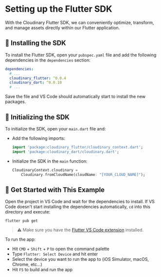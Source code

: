 # Setting up the Flutter SDK

With the Cloudinary Flutter SDK, we can conveniently optimize, transform, and manage assets directly within our Flutter application.

## 🧰 Installing the SDK

To install the Flutter SDK, open your `pubspec.yaml` file and add the following dependencies in the `dependencies` section:

```yaml
dependencies:
  # ...
  cloudinary_flutter: ^0.0.4
  cloudinary_dart: ^0.0.10
  # ...
```

Save the file and VS Code should automatically start to install the new packages.

## 🧰 Initializing the SDK

To initialize the SDK, open your `main.dart` file and:

- Add the following imports:
  ```dart
  import 'package:cloudinary_flutter/cloudinary_context.dart';
  import 'package:cloudinary_dart/cloudinary.dart';
  ```
- Initialize the SDK in the `main` function:
  ```dart
  CloudinaryContext.cloudinary =
      Cloudinary.fromCloudName(cloudName: "[YOUR_CLOUD_NAME]");
  ```

## 🚀 Get Started with This Example

Open the project in VS Code and wait for the dependencies to install. If VS Code doesn't start installing the dependencies automatically, `cd` into this directory and execute:

```
flutter pub get
```

> ⚠️ Make sure you have the [Flutter VS Code extension](https://marketplace.visualstudio.com/items?itemName=Dart-Code.flutter) installed.

To run the app:

- Hit `CMD` + `Shift` + `P` to open the command palette
- Type `Flutter: Select Device` and hit enter
- Select the device you want to run the app to (iOS Simulator, macOS, Chrome, etc...)
- Hit `F5` to build and run the app
